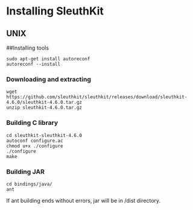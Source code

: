 # Installing SleuthKit
## UNIX
##Installing tools
```console
sudo apt-get install autoreconf
autoreconf --install
```

### Downloading and extracting
```console
wget https://github.com/sleuthkit/sleuthkit/releases/download/sleuthkit-4.6.0/sleuthkit-4.6.0.tar.gz
unzip sleuthkit-4.6.0.tar.gz
```

### Building C library

```console
cd sleuthkit-sleuthkit-4.6.0
autoconf configure.ac
chmod u+x ./configure
./configure
make
```

### Building JAR

```console
cd bindings/java/
ant
```
If ant building ends without errors, jar will be in /dist directory. 
